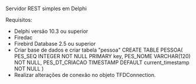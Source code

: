 Servidor REST simples em Delphi

Requisitos:

* Delphi versão 10.3 ou superior
* Firedac
* Firebird Database 2.5 ou superior
* Criar base de dados e criar tabela "pessoa"
  CREATE TABLE PESSOA(
    PES_SEQ         INTEGER NOT NULL PRIMARY key,
    PES_NOME        VARCHAR(120) NOT NULL,
    PES_DT_CRIACAO TIMESTAMP DEFAULT current_timestamp NOT NULL
  )
* Realizar alterações de conexão no objeto TFDConnection.
